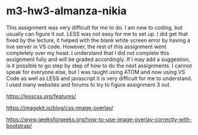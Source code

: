 # m3-hw3-almanza-nikia

This assignment was very difficult for me to do. I am new to coding, but usually can figure it out. LESS was not easy for me to set up. I did get that fixed by the lecture, it helped with the blank white screen error by having a live server in VS code. However, the rest of this assignment went completely over my head. I understand that I did not complete this assignment fully and will be graded accordingly. If I may add a suggestion, is it possible to go step by step of how to do the next assignments. I cannot speak for everyone else, but I was taught using ATOM and now using VS Code as well as LESS and javascript it is very difficult for me to understand. I used many websites and forums to try to figure assignment 3 out.

https://lesscss.org/features/

https://imagekit.io/blog/css-image-overlay/

https://www.geeksforgeeks.org/how-to-use-image-overlay-correctly-with-bootstrap/
